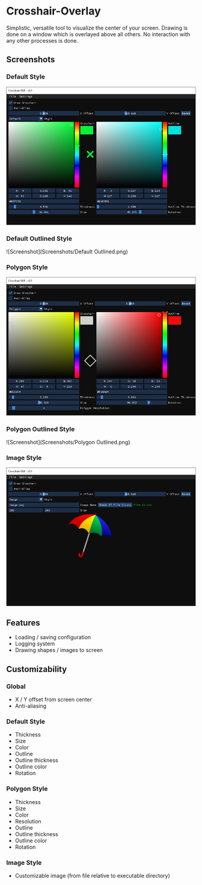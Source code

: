 # Crosshair-Overlay
Simplistic, versatile tool to visualize the center of your screen.
Drawing is done on a window which is overlayed above all others. No interaction with any other processes is done.

## Screenshots

### Default Style
![Screenshot](Screenshots/Default.png)

### Default Outlined Style
![Screenshot](Screenshots/Default Outlined.png)

### Polygon Style
![Screenshot](Screenshots/Polygon.png)

### Polygon Outlined Style
![Screenshot](Screenshots/Polygon Outlined.png)

### Image Style
![Screenshot](Screenshots/Image.png)

## Features
* Loading / saving configuration
* Logging system
* Drawing shapes / images to screen

## Customizability

### Global
* X / Y offset from screen center
* Anti-aliasing

### Default Style
* Thickness
* Size
* Color
* Outline
* Outline thickness
* Outline color
* Rotation

### Polygon Style
* Thickness
* Size
* Color
* Resolution
* Outline
* Outline thickness
* Outline color
* Rotation

### Image Style
* Customizable image (from file relative to executable directory)
